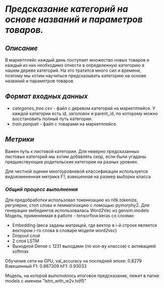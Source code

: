 # _Предсказание категорий на основе названий и параметров товаров._

## _Описание_
В маркетплейс каждый день поступает множество новых товаров и каждый из них необходимо отнести в определенную категорию в нашем дереве категорий. На это тратится много сил и времени, поэтому мы хотим научиться предсказывать категорию на основе названий и параметров товаров.

## _Формат входных данных_
- *categories_tree.csv* - файл с деревом категорий на маркетплейсе. У каждой категории есть id, заголовок и parent_id, по которому можно восстановить полный путь категории.
- *train.parquet* - файл с товарами на маркетплейсе. 

## _Метрики_
Важен путь к листовой категории. Для неверно предсказанных листовых категорий мы хотим добавлять скор, если были угаданы предшествующие родительские категории на разных уровнях.

Для честной оценки многоуровневой классификации используется видоизмененная метрика F1, взвешенная на размер выборки класса

### _Общий процесс выполнения_
Для предобработки использовал токенизацию из nltk.tokenize, регулярки, стоп слова и лемматизацию с помощью pymorphy2.
Для генерации эмбедингов использовалась Word2Vec из gensim.models
Модель, применяемая в работе - tensorflow.keras со слоями:
- Embedding (веса заданы матрицей, где вектор в i-й строке является вектором i-го слова в словаре модели word2vec)
- Dropout слой
- 2 слоя LSTM
- Выходной Dense с 1231 выходами (по кол-ву классов) с активацией softmax

Обучение сети на GPU, val_accuracy на последней эпохе: 0.8279
Взвешенный F1: 0.867309
hF1: 0.93033

Модель, на которой выполнялось итоговое предсказание, лежит в папке models с именем "lstm_with_w2v.hdf5"

